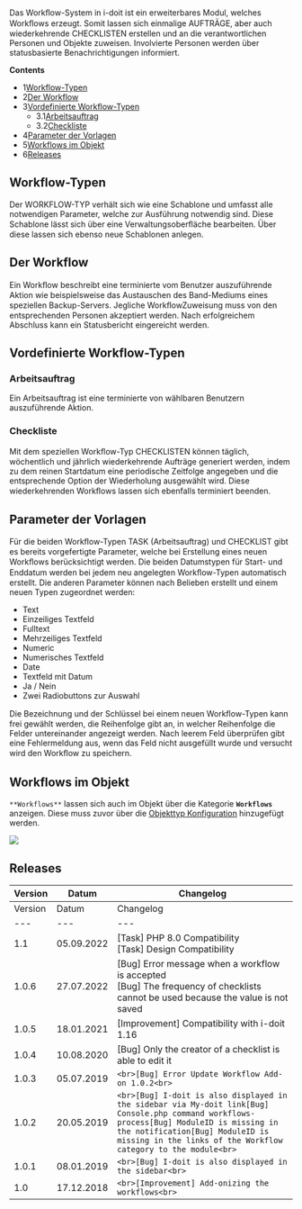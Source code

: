 Das Workﬂow-System in i-doit ist ein erweiterbares Modul, welches Workﬂows erzeugt. Somit lassen sich einmalige AUFTRÄGE, aber auch wiederkehrende CHECKLISTEN erstellen und an die verantwortlichen Personen und Objekte zuweisen. Involvierte Personen werden über statusbasierte Benachrichtigungen informiert.

**Contents**

*   1[Workflow-Typen](#Workflow-Workflow-Typen)
*   2[Der Workflow](#Workflow-DerWorkflow)
*   3[Vordefinierte Workflow-Typen](#Workflow-VordefinierteWorkflow-Typen)
    *   3.1[Arbeitsauftrag](#Workflow-Arbeitsauftrag)
    *   3.2[Checkliste](#Workflow-Checkliste)
*   4[Parameter der Vorlagen](#Workflow-ParameterderVorlagen)
*   5[Workflows im Objekt](#Workflow-WorkflowsimObjekt)
*   6[Releases](#Workflow-Releases)

Workflow-Typen
--------------

Der WORKFLOW-TYP verhält sich wie eine Schablone und umfasst alle notwendigen Parameter, welche zur Ausführung notwendig sind. Diese Schablone lässt sich über eine Verwaltungsoberﬂäche bearbeiten. Über diese lassen sich ebenso neue Schablonen anlegen.

Der Workflow
------------

Ein Workﬂow beschreibt eine terminierte vom Benutzer auszuführende Aktion wie beispielsweise das Austauschen des Band-Mediums eines speziellen Backup-Servers. Jegliche WorkﬂowZuweisung muss von den entsprechenden Personen akzeptiert werden. Nach erfolgreichem Abschluss kann ein Statusbericht eingereicht werden.

Vordefinierte Workflow-Typen
----------------------------

### Arbeitsauftrag

Ein Arbeitsauftrag ist eine terminierte von wählbaren Benutzern auszuführende Aktion.

### Checkliste

Mit dem speziellen Workﬂow-Typ CHECKLISTEN können täglich, wöchentlich und jährlich wiederkehrende Aufträge generiert werden, indem zu dem reinen Startdatum eine periodische Zeitfolge angegeben und die entsprechende Option der Wiederholung ausgewählt wird. Diese wiederkehrenden Workﬂows lassen sich ebenfalls terminiert beenden.

Parameter der Vorlagen
----------------------

Für die beiden Workﬂow-Typen TASK (Arbeitsauftrag) und CHECKLIST gibt es bereits vorgefertigte Parameter, welche bei Erstellung eines neuen Workﬂows berücksichtigt werden. Die beiden Datumstypen für Start- und Enddatum werden bei jedem neu angelegten Workﬂow-Typen automatisch erstellt. Die anderen Parameter können nach Belieben erstellt und einem neuen Typen zugeordnet werden:

*   Text
*   Einzeiliges Textfeld
*   Fulltext
*   Mehrzeiliges Textfeld
*   Numeric
*   Numerisches Textfeld
*   Date
*   Textfeld mit Datum
*   Ja / Nein
*   Zwei Radiobuttons zur Auswahl

Die Bezeichnung und der Schlüssel bei einem neuen Workﬂow-Typen kann frei gewählt werden, die Reihenfolge gibt an, in welcher Reihenfolge die Felder untereinander angezeigt werden. Nach leerem Feld überprüfen gibt eine Fehlermeldung aus, wenn das Feld nicht ausgefüllt wurde und versucht wird den Workﬂow zu speichern.

Workflows im Objekt
-------------------

`**Workflows**` lassen sich auch im Objekt über die Kategorie **`Workflows`** anzeigen. Diese muss zuvor über die [Objekttyp Konfiguration](/display/de/Zuordnung+von+Kategorien+zu+Objekttypen) hinzugefügt werden.

![](/download/attachments/81723412/workflow.png?version=1&modificationDate=1603882966973&api=v2&effects=drop-shadow)

Releases
--------

| Version | Datum | Changelog |
| --- | --- | --- |
| Version | Datum | Changelog |
| --- | --- | --- |
| 1.1 | 05.09.2022 | \[Task\] PHP 8.0 Compatibility  <br>\[Task\] Design Compatibility |
| 1.0.6 | 27.07.2022 | \[Bug\] Error message when a workflow is accepted  <br>\[Bug\] The frequency of checklists cannot be used because the value is not saved |
| 1.0.5 | 18.01.2021 | \[Improvement\] Compatibility with i-doit 1.16 |
| 1.0.4 | 10.08.2020 | \[Bug\] Only the creator of a checklist is able to edit it |
| 1.0.3 | 05.07.2019 | ```<br>[Bug] Error Update Workflow Add-on 1.0.2<br>``` |
| 1.0.2 | 20.05.2019 | ```<br>[Bug] I-doit is also displayed in the sidebar via My-doit link[Bug] Console.php command workflows-process[Bug] ModuleID is missing in the notification[Bug] ModuleID is missing in the links of the Workflow category to the module<br>``` |
| 1.0.1 | 08.01.2019 | ```<br>[Bug] I-doit is also displayed in the sidebar<br>``` |
| 1.0 | 17.12.2018 | ```<br>[Improvement] Add-onizing the workflows<br>``` |